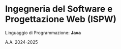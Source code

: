 # Ingegneria del Software e Progettazione Web (ISPW)
Linguaggio di Programmazione: **Java**

A.A. 2024-2025
